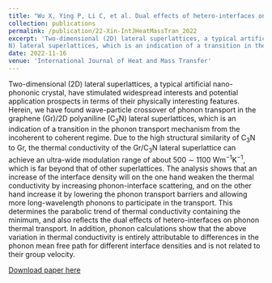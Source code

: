 ```yaml
---
title: "Wu X, Ying P, Li C, et al. Dual effects of hetero-interfaces on phonon thermal transport across graphene/C3N lateral superlattices[J]. International Journal of Heat and Mass Transfer, 2023, 201: 123643."
collection: publications
permalink: /publication/22-Xin-IntJHeatMassTran_2022
excerpt: 'Two-dimensional (2D) lateral superlattices, a typical artificial nano-phononic crystal, have stimulated widespread interests and potential application prospects in terms of their physically interesting features. Herein, we have found wave-particle crossover of phonon transport in the graphene (Gr)/2D polyaniline (C
N) lateral superlattices, which is an indication of a transition in the phonon transport mechanism from the incoherent to coherent regime.'
date: 2022-11-16
venue: 'International Journal of Heat and Mass Transfer'
---
```

Two-dimensional (2D) lateral superlattices, a typical artificial nano-phononic crystal, have stimulated widespread interests and potential application prospects in terms of their physically interesting features. Herein, we have found wave-particle crossover of phonon transport in the graphene (Gr)/2D polyaniline (C$_3$N) lateral superlattices, which is an indication of a transition in the phonon transport mechanism from the incoherent to coherent regime. Due to the high structural similarity of C$_3$N to Gr, the thermal conductivity of the Gr/C$_3$N lateral superlattice can achieve an ultra-wide modulation range of about 500 $\sim$ 1100 Wm$^{-1}$K$^{-1}$, which is far beyond that of other superlattices. The analysis shows that an increase of the interface density will on the one hand weaken the thermal conductivity by increasing phonon-interface scattering, and on the other hand increase it by lowering the phonon transport barriers and allowing more long-wavelength phonons to participate in the transport. This determines the parabolic trend of thermal conductivity containing the minimum, and also reflects the dual effects of hetero-interfaces on phonon thermal transport. In addition, phonon calculations show that the above variation in thermal conductivity is entirely attributable to differences in the phonon mean free path for different interface densities and is not related to their group velocity.

[Download paper here](http://hityingph.github.io/files/22-Xin-IntJHeatMassTran_2022.pdf)
